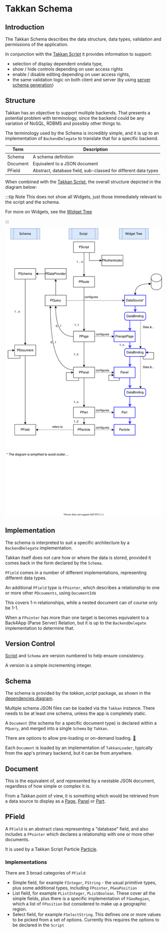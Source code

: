 # Takkan Schema

## Introduction

The Takkan Schema describes the data structure, data types, validation and permissions of the application.  

In conjunction with the [Takkan Script](takkan-script.md) it provides information to support:

- selection of display dependent ondata type,
- show / hide controls depending on user access rights
- enable / disable editing depending on user access rights,
- the same validation logic on both client and server (by using [server schema generation](server-side.md))

## Structure

Takkan has an objective to support multiple backends.  That presents a potential problem with terminology, since the backend could be any variation of NoSQL, RDBMS and possibly other things to.

The terminology used by the Schema is incredibly simple, and it is up to an implementation of `BackendDelegate` to translate that for a specific backend.


| Term      | Description                                                    |
|-----------|----------------------------------------------------------------|
| Schema   | A schema definition                                            |
| Document | Equivalent to a JSON document                                  |
| PField    | Abstract, database field, sub-classed for different data types |                                                                                                  | Field     | Field |


When combined with the [Takkan Script](takkan-script.md), the overall structure depicted in the diagram below:

:::tip Note
This does not show all Widgets, just those immediately relevant to the script and the schema.

For more on Widgets, see the [Widget Tree](./widget-tree.md)

::: 


![overview diagram](../images/takkan-overview.svg)

## Implementation

The schema is interpreted to suit a specific architecture by a `BackendDelegate` implementation.

Takkan itself does not care how or where the data is stored, provided it comes back in the form declared by the `Schema`.

`PField` comes in a number of different implementations, representing different data types.

An additional `PField` type is `FPointer`, which describes a relationship to one or more other `PDcouments`, using `DocumentId`s
 
This covers 1-n relationships, while a nested document can of course only be 1-1.

When a `FPointer` has more than one target is becomes equivalent to a Back4App (Parse Server) Relation, but it is up to the `BackendDelegate` implementation to determine that.


## Version Control

[Script](takkan-script.md) and `Schema` are version numbered to help ensure consistency.

A version is a simple incrementing integer.

## Schema

The schema is provided by the *takkan_script* package, as shown in the [dependencies diagram](./installation.md#dependencies).

Multiple schema JSON files can be loaded via the `Takkan` instance. There needs to be at least one schema, unless the app is completely static.

A `Document` (the schema for a specific document type) is declared within a `PQuery`, and merged into a single `Schema` by `Takkan`.

There are options to allow pre-loading or on-demand loading. [:thinking:](https://gitlab.com/takkan/takkan-client/-/issues/25)

Each `Document` is loaded by an implementation of `TakkanLoader`, typically from the app's primary backend, but it can be from anywhere.


## Document

This is the equivalent of, and represented by a nestable JSON document, regardless of how simple or complex it is.  

From a Takkan point of view, it is something which would be retrieved from a data source to display as a [Page](takkan-script.md#page), [Panel](takkan-script.md#panel) or [Part](takkan-script.md#part).


## PField

A `PField` is an abstract class representing a "database" field, and also includes a `FPointer` which declares a relationship with one or more other documents.
 
It is used by a Takkan Script Particle [Particle](takkan-script.md#particle).


### Implementations

There are 3 broad categories of `PField`:

- Simple field, for example `FInteger`, `FString` - the usual primitive types, plus some additional types, including `FPointer`, `PGeoPosition`
- List field, for example `PListInteger`, `PListBoolean`.  These cover all the simple fields, plus there is a specific implementation of `FGeoRegion`, which a list of `FPosition` but considered to make up a geographic region.
- Select field, for example `FSelectString`.  This defines one or more values to be picked from a set of options.  Currently this requires the options to be declared in the `Script`


